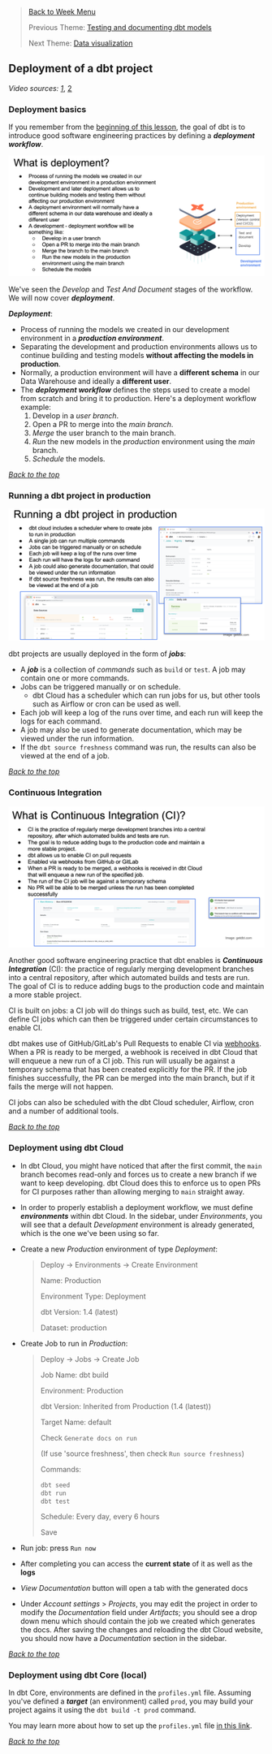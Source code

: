 >[Back to Week Menu](README.md)
>
>Previous Theme: [Testing and documenting dbt models](test_doc_dbt_models.md)
>
>Next Theme: [Data visualization](data_visualization.md)

## Deployment of a dbt project

_Video sources: [1](https://www.youtube.com/watch?v=rjf6yZNGX8I&list=PL3MmuxUbc_hJed7dXYoJw8DoCuVHhGEQb&index=40)_, [2](https://www.youtube.com/watch?v=Cs9Od1pcrzM&list=PL3MmuxUbc_hJed7dXYoJw8DoCuVHhGEQb&index=41)

### Deployment basics

If you remember from the [beginning of this lesson](what_is_dbt.md), the goal of dbt is to introduce good software engineering practices by defining a ***deployment workflow***.

![tests](../images/04_what_is_deployment.png)

We've seen the _Develop_ and _Test And Document_ stages of the workflow. We will now cover ***deployment***.

***Deployment***:
- Process of running the models we created in our development environment in a ***production environment***.
- Separating the development and production environments allows us to continue building and testing models **without affecting the models in production**.
- Normally, a production environment will have a **different schema** in our Data Warehouse and ideally a **different user**.
- The ***deployment workflow*** defines the steps used to create a model from scratch and bring it to production. Here's a deployment workflow example:
  1. Develop in a _user branch_.
  2. Open a PR to merge into the _main branch_.
  3. _Merge_ the user branch to the main branch.
  4. _Run_ the new models in the _production_ environment using the _main_ branch.
  5. _Schedule_ the models.

_[Back to the top](#deployment-of-a-dbt-project)_

### Running a dbt project in production

![run_dbt_in_prod](../images/04_run_dbt_in_prod.png)

dbt projects are usually deployed in the form of ***jobs***:
* A ***job*** is a collection of _commands_ such as `build` or `test`. A job may contain one or more commands.
* Jobs can be triggered manually or on schedule.
    * dbt Cloud has a scheduler which can run jobs for us, but other tools such as Airflow or cron can be used as well.
* Each job will keep a log of the runs over time, and each run will keep the logs for each command.
* A job may also be used to generate documentation, which may be viewed under the run information.
* If the `dbt source freshness` command was run, the results can also be viewed at the end of a job.

_[Back to the top](#deployment-of-a-dbt-project)_

### Continuous Integration

![what_is_ci](../images/04_what_is_ci.png)

Another good software engineering practice that dbt enables is ***Continuous Integration*** (CI): the practice of regularly merging development branches into a central repository, after which automated builds and tests are run. The goal of CI is to reduce adding bugs to the production code and maintain a more stable project.

CI is built on jobs: a CI job will do things such as build, test, etc. We can define CI jobs which can then be triggered under certain circumstances to enable CI.

dbt makes use of GitHub/GitLab's Pull Requests to enable CI via [webhooks](https://www.wikiwand.com/en/Webhook). When a PR is ready to be merged, a webhook is received in dbt Cloud that will enqueue a new run of a CI job. This run will usually be against a temporary schema that has been created explicitly for the PR. If the job finishes successfully, the PR can be merged into the main branch, but if it fails the merge will not happen.

CI jobs can also be scheduled with the dbt Cloud scheduler, Airflow, cron and a number of additional tools.

_[Back to the top](#deployment-of-a-dbt-project)_

### Deployment using dbt Cloud

- In dbt Cloud, you might have noticed that after the first commit, the `main` branch becomes read-only and forces us to create a new branch if we want to keep developing. dbt Cloud does this to enforce us to open PRs for CI purposes rather than allowing merging to `main` straight away.

- In order to properly establish a deployment workflow, we must define ***environments*** within dbt Cloud. In the sidebar, under _Environments_, you will see that a default _Development_ environment is already generated, which is the one we've been using so far.

- Create a new _Production_ environment of type _Deployment_:
  > Deploy -> Environments -> Create Environment
  > 
  > Name: Production
  > 
  > Environment Type: Deployment
  > 
  > dbt Version: 1.4 (latest)
  > 
  > Dataset: production

- Create Job to run in _Production_:
  > Deploy -> Jobs -> Create Job
  > 
  > Job Name: dbt build
  > 
  > Environment: Production
  > 
  > dbt Version: Inherited from Production (1.4 (latest))
  > 
  > Target Name: default
  >
  > Check `Generate docs on run`
  > 
  > (If use 'source freshness', then check `Run source freshness`)
  > 
  > Commands:
  > ```
  > dbt seed
  > dbt run
  > dbt test
  > ```
  > 
  > Schedule: Every day, every 6 hours
  > 
  > Save
- Run job: press `Run now`
- After completing you can access the **current state** of it as well as the **logs**
- _View Documentation_ button will open a tab with the generated docs
- Under _Account settings_ > _Projects_, you may edit the project in order to modify the _Documentation_ field under _Artifacts_; you should see a drop down menu which should contain the job we created which generates the docs. After saving the changes and reloading the dbt Cloud website, you should now have a _Documentation_ section in the sidebar.

_[Back to the top](#deployment-of-a-dbt-project)_

### Deployment using dbt Core (local)

In dbt Core, environments are defined in the `profiles.yml` file. Assuming you've defined a ***target*** (an environment) called `prod`, you may build your project agains it using the `dbt build -t prod` command.

You may learn more about how to set up the `profiles.yml` file [in this link](https://docs.getdbt.com/dbt-cli/configure-your-profile).

_[Back to the top](#deployment-of-a-dbt-project)_